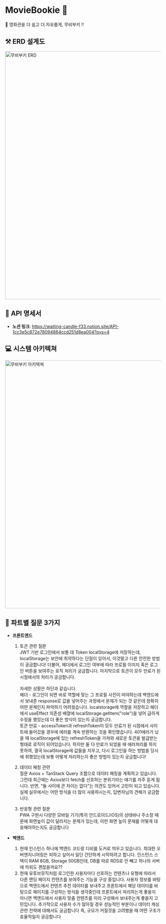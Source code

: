 # MovieBookie 👋
🍿 영화관을 더 쉽고 더 자유롭게, 무비부키 ‼️

## ⚒️ ERD 설계도
<img width="800" alt="무비부키 ERD" src="https://github.com/user-attachments/assets/75c7d96b-4853-4284-9c5c-d77272540763" />

## 📃 API 명세서
* **노션 링크**: https://waiting-candle-f33.notion.site/API-1cc3e5c872e78094864ccd251d8ea004?pvs=4

## 💻 시스템 아키텍쳐
<img width="800" alt="무비부키 아키텍쳐" src="https://github.com/user-attachments/assets/fd26e948-a00c-4459-8f31-fcb24671c2d3" />


## 🚀 파트별 질문 3가지
* **프론트엔드**
  1. 토큰 관련 질문 <br/>
JWT 기반 로그인에서 보통 데 Token localStorage에 저장하는데, localStorage는 보안에 취약하다는 단점이 있어서, 이것말고 다른 안전한 방법이 궁금합니다! 더불어, 헤더에서 로그인 여부에 따라 프로필 이미지 혹은 로그인 버튼을 보여주는 로직 처리가 궁금합니다. 마지막으로 토큰이 모두 만료가 된 시점에서의 처리가 궁금합니다.<br/><br/>
자세한 상황은 하단과 같습니다.<br/>
헤더 - 로그인이 되면 바로 역할에 맞는 그 프로필 사진이 떠야하는데 백엔드에서 보내준 response로 값을 넣어주는 과정에서 문제가 되는 것 같은데 정확히 어떤 문제인지 파악하기 어려웠습니다. localstorage에 역할을 저장하고 헤더에서 useEffect 의존성 배열에 localStorage.getItem("role")을 넣어  급하게 수정을 했었는데 더 좋은 방식이 있는지 궁금합니다. <br/>
토큰 만료 - accessToken과 refreshToken이 모두 만료가 된 시점에서 사이트에 들어갔을 경우에 에러를 계속 반환하는 것을 확인했습니다. 401에러가 났을 때 localStorage에 있는 refreshToken을 가져와 새로운 토큰을 발급받는 형태로 로직이 되어있습니다. 하지만 둘 다 만료가 되었을 때 에러처리를 하지 못하여, 결국 localStorage에 값들을 지우고, 다시 로그인을 하는 방법을 당시에 취했었는데 보통 어떻게 처리하는지 좋은 방법이 있는지 궁금합니다! 

  2. 데이터 패칭 관련 <br/>
질문 Axios + TanStack Query 조합으로 데이터 패칭을 계획하고 있습니다. 그런데 최근에는 Axios보다 fetch를 선호하는 분위기라는 얘기를 자주 듣게 됩니다. 반면, "둘 사이에 큰 차이는 없다"는 의견도 있어서 고민이 되고 있습니다. 실제 실무에서는 어떤 방식을 더 많이 사용하시는지, 답변자님의 견해가 궁금합니다.
  3. 반응형 관련 질문 <br/>
PWA 구현시 다양한 모바일 기기(특히 안드로이드/iOS)의 상태바나 주소창 때문에 화면높이 값이 달라지는 문제가 있는데, 이런 화면 높이 문제를 어떻게 대응해야하는지도 궁금합니다

* **백엔드**
  1. 현재 인스턴스 하나에 백엔드 코드랑 디비를 도커로 띄우고 있습니다. 최대한 오버엔지니어링은 피하고 싶어서 일단 간단하게 시작하려고 합니다. 인스턴스 스택이 RAM 8GB, Storage 50GB인데, DB를 따로 RDS로 안 빼고 하나의 서버에 띄워도 괜찮을까요??
  2. 현재 유튜브뮤직처럼 로그인한 사용자마다 선호하는 컨텐츠나 유형에 따라서 다른 랜딩 페이지 컨텐츠를 보여주는 기능을 구상 중입니다. 사용자 정보를 바탕으로 백엔드에서 컨텐츠 추천 데이터를 보내주고 프론트에서 해당 데이터를 바탕으로 페이지를 구성하는 방식을 생각중인데 프론트에서 처리하는게 좋을지 아니면 백엔드에서 사용자 맞춤 컨텐츠를 미리 구성해서 보내주는게 좋을지 고민입니다. 추가적으로 사용자 수가 많아질 경우 성능적인 부분이나 데이터 캐싱 관련 전략에 대해서도 궁금합니다 즉, 규모가 커질것을 고려했을 때 어떤 구조가 효율적일지 궁금합니다
